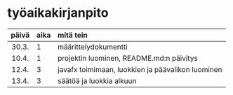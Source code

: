 # työaikakirjanpito

| päivä | aika | mitä tein  |
| :----:|:-----| :-----|
| 30.3. | 1 | määrittelydokumentti |
| 10.4. | 1 | projektin luominen, README.md:n päivitys |
| 12.4. | 3 | javafx toimimaan, luokkien ja päävalikon luominen |
| 13.4. | 3 | säätöä ja luokkia alkuun |
